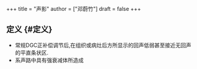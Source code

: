 +++
title = "声影"
author = ["邓蔚竹"]
draft = false
+++

## 定义 {#定义}

-   常规DGC正补偿调节后,在组织或病灶后方所显示的回声低弱甚至接近无回声的平直条状区.
-   系声路中具有强衰减体所造成